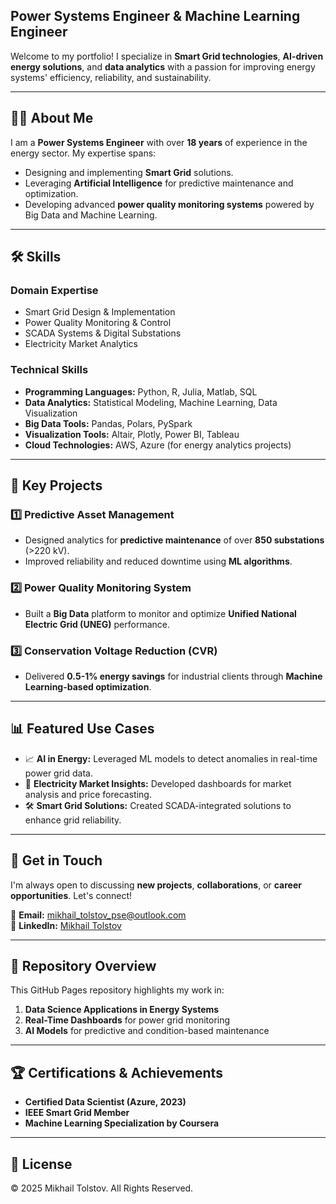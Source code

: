 ## Power Systems Engineer & Machine Learning Engineer 

Welcome to my portfolio! I specialize in **Smart Grid technologies**, **AI-driven energy solutions**, and **data analytics** with a passion for improving energy systems' efficiency, reliability, and sustainability.

---

## 👨‍💻 About Me

I am a **Power Systems Engineer** with over **18 years** of experience in the energy sector. My expertise spans:

- Designing and implementing **Smart Grid** solutions.
- Leveraging **Artificial Intelligence** for predictive maintenance and optimization.
- Developing advanced **power quality monitoring systems** powered by Big Data and Machine Learning.

---

## 🛠️ Skills

### **Domain Expertise**
- Smart Grid Design & Implementation
- Power Quality Monitoring & Control
- SCADA Systems & Digital Substations
- Electricity Market Analytics

### **Technical Skills**
- **Programming Languages:** Python, R, Julia, Matlab, SQL  
- **Data Analytics:** Statistical Modeling, Machine Learning, Data Visualization  
- **Big Data Tools:** Pandas, Polars, PySpark  
- **Visualization Tools:** Altair, Plotly, Power BI, Tableau  
- **Cloud Technologies:** AWS, Azure (for energy analytics projects)  

---

## 🔬 Key Projects

### 1️⃣ **Predictive Asset Management**
- Designed analytics for **predictive maintenance** of over **850 substations** (>220 kV).
- Improved reliability and reduced downtime using **ML algorithms**.

### 2️⃣ **Power Quality Monitoring System**
- Built a **Big Data** platform to monitor and optimize **Unified National Electric Grid (UNEG)** performance.

### 3️⃣ **Conservation Voltage Reduction (CVR)**
- Delivered **0.5-1% energy savings** for industrial clients through **Machine Learning-based optimization**.

---

## 📊 Featured Use Cases

- 📈 **AI in Energy:** Leveraged ML models to detect anomalies in real-time power grid data.
- 🧩 **Electricity Market Insights:** Developed dashboards for market analysis and price forecasting.
- 🛠️ **Smart Grid Solutions:** Created SCADA-integrated solutions to enhance grid reliability.

---

## 🚀 Get in Touch

I'm always open to discussing **new projects**, **collaborations**, or **career opportunities**. Let's connect!  

📧 **Email:** [mikhail_tolstov_pse@outlook.com](mailto:mikhail_tolstov_pse@outlook.com)  
💼 **LinkedIn:** [Mikhail Tolstov](https://www.linkedin.com/in/mikhail-tolstov-b6733662/)  

---

## 📂 Repository Overview

This GitHub Pages repository highlights my work in:

1. **Data Science Applications in Energy Systems**
2. **Real-Time Dashboards** for power grid monitoring
3. **AI Models** for predictive and condition-based maintenance

---

## 🏆 Certifications & Achievements

- **Certified Data Scientist (Azure, 2023)**  
- **IEEE Smart Grid Member**  
- **Machine Learning Specialization by Coursera**  

---

## 📜 License

&copy; 2025 Mikhail Tolstov. All Rights Reserved.

